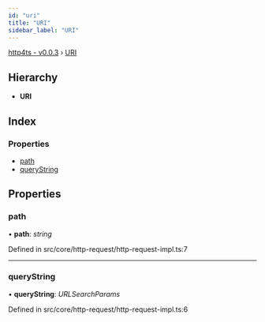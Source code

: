 ```yaml
---
id: "uri"
title: "URI"
sidebar_label: "URI"
---
```


[http4ts - v0.0.3](../index.md) › [URI](uri.md)

## Hierarchy

* **URI**

## Index

### Properties

* [path](uri.md#path)
* [queryString](uri.md#querystring)

## Properties

###  path

• **path**: *string*

Defined in src/core/http-request/http-request-impl.ts:7

___

###  queryString

• **queryString**: *URLSearchParams*

Defined in src/core/http-request/http-request-impl.ts:6
